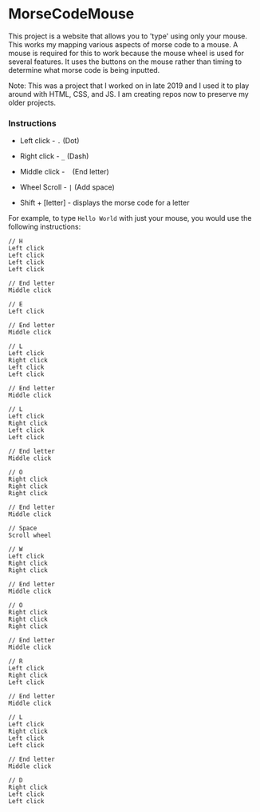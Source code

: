 # MorseCodeMouse

This project is a website that allows you to 'type' using only your mouse. This works my mapping various aspects of morse code to a mouse. A mouse is required for this to work because the mouse wheel is used for several features. It uses the buttons on the mouse rather than timing to determine what morse code is being inputted.

Note: This was a project that I worked on in late 2019 and I used it to play around with HTML, CSS, and JS. I am creating repos now to preserve my older projects.

### Instructions
- Left click - `.` (Dot)
- Right click - `_` (Dash)
- Middle click - ` ` (End letter)
- Wheel Scroll - `|` (Add space)

- Shift + [letter] - displays the morse code for a letter

For example, to type `Hello World` with just your mouse, you would use the following instructions:

```
// H
Left click
Left click
Left click
Left click

// End letter
Middle click

// E
Left click

// End letter
Middle click

// L
Left click
Right click
Left click
Left click

// End letter
Middle click

// L
Left click
Right click
Left click
Left click

// End letter
Middle click

// O
Right click
Right click
Right click

// End letter
Middle click

// Space
Scroll wheel

// W
Left click
Right click
Right click

// End letter
Middle click

// O
Right click
Right click
Right click

// End letter
Middle click

// R
Left click
Right click
Left click

// End letter
Middle click

// L
Left click
Right click
Left click
Left click

// End letter
Middle click

// D
Right click
Left click
Left click
```
